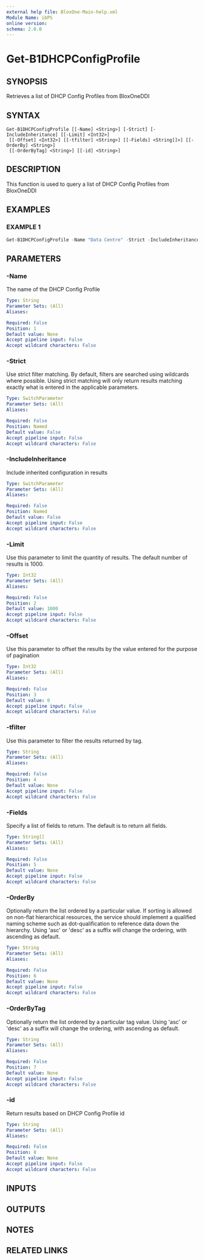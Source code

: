 ```yaml
---
external help file: BloxOne-Main-help.xml
Module Name: ibPS
online version:
schema: 2.0.0
---
```


# Get-B1DHCPConfigProfile

## SYNOPSIS
Retrieves a list of DHCP Config Profiles from BloxOneDDI

## SYNTAX

```
Get-B1DHCPConfigProfile [[-Name] <String>] [-Strict] [-IncludeInheritance] [[-Limit] <Int32>]
 [[-Offset] <Int32>] [[-tfilter] <String>] [[-Fields] <String[]>] [[-OrderBy] <String>]
 [[-OrderByTag] <String>] [[-id] <String>]
```

## DESCRIPTION
This function is used to query a list of DHCP Config Profiles from BloxOneDDI

## EXAMPLES

### EXAMPLE 1
```powershell
Get-B1DHCPConfigProfile -Name "Data Centre" -Strict -IncludeInheritance
```

## PARAMETERS

### -Name
The name of the DHCP Config Profile

```yaml
Type: String
Parameter Sets: (All)
Aliases:

Required: False
Position: 1
Default value: None
Accept pipeline input: False
Accept wildcard characters: False
```

### -Strict
Use strict filter matching.
By default, filters are searched using wildcards where possible.
Using strict matching will only return results matching exactly what is entered in the applicable parameters.

```yaml
Type: SwitchParameter
Parameter Sets: (All)
Aliases:

Required: False
Position: Named
Default value: False
Accept pipeline input: False
Accept wildcard characters: False
```

### -IncludeInheritance
Include inherited configuration in results

```yaml
Type: SwitchParameter
Parameter Sets: (All)
Aliases:

Required: False
Position: Named
Default value: False
Accept pipeline input: False
Accept wildcard characters: False
```

### -Limit
Use this parameter to limit the quantity of results.
The default number of results is 1000.

```yaml
Type: Int32
Parameter Sets: (All)
Aliases:

Required: False
Position: 2
Default value: 1000
Accept pipeline input: False
Accept wildcard characters: False
```

### -Offset
Use this parameter to offset the results by the value entered for the purpose of pagination

```yaml
Type: Int32
Parameter Sets: (All)
Aliases:

Required: False
Position: 3
Default value: 0
Accept pipeline input: False
Accept wildcard characters: False
```

### -tfilter
Use this parameter to filter the results returned by tag.

```yaml
Type: String
Parameter Sets: (All)
Aliases:

Required: False
Position: 4
Default value: None
Accept pipeline input: False
Accept wildcard characters: False
```

### -Fields
Specify a list of fields to return.
The default is to return all fields.

```yaml
Type: String[]
Parameter Sets: (All)
Aliases:

Required: False
Position: 5
Default value: None
Accept pipeline input: False
Accept wildcard characters: False
```

### -OrderBy
Optionally return the list ordered by a particular value.
If sorting is allowed on non-flat hierarchical resources, the service should implement a qualified naming scheme such as dot-qualification to reference data down the hierarchy.
Using 'asc' or 'desc' as a suffix will change the ordering, with ascending as default.

```yaml
Type: String
Parameter Sets: (All)
Aliases:

Required: False
Position: 6
Default value: None
Accept pipeline input: False
Accept wildcard characters: False
```

### -OrderByTag
Optionally return the list ordered by a particular tag value.
Using 'asc' or 'desc' as a suffix will change the ordering, with ascending as default.

```yaml
Type: String
Parameter Sets: (All)
Aliases:

Required: False
Position: 7
Default value: None
Accept pipeline input: False
Accept wildcard characters: False
```

### -id
Return results based on DHCP Config Profile id

```yaml
Type: String
Parameter Sets: (All)
Aliases:

Required: False
Position: 8
Default value: None
Accept pipeline input: False
Accept wildcard characters: False
```

## INPUTS

## OUTPUTS

## NOTES

## RELATED LINKS
